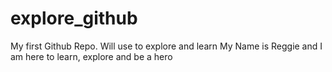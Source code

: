 # explore_github
My first Github Repo. Will use to explore and learn
My Name is Reggie and I am here to learn, explore and be a hero
